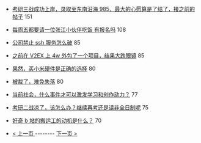 - [考研三战成功上岸，录取至东南沿海 985，最大的心愿算是了结了，接之前的帖子](https://www.v2ex.com/t/546851) 151
- [每周五都要请一位张江小伙伴吃饭 有报名吗](https://www.v2ex.com/t/546806) 108
- [公司禁止 ssh 服务怎么破](https://www.v2ex.com/t/546854) 85
- [之前在 V2EX 上 4w 外包了一个项目，结果大跌眼镜](https://www.v2ex.com/t/547034) 85
- [果然，买小米硬件是正确的选择](https://www.v2ex.com/t/546826) 80
- [被裁了，难免失落](https://www.v2ex.com/t/546915) 80
- [当前社会，什么事件才可以激发学习和创作动力？](https://www.v2ex.com/t/546796) 77
- [考研二战凉了，该怎么办？继续再考还是读非全日制呢](https://www.v2ex.com/t/546754) 75
- [好奇 b 站的搬运工的动机是什么？](https://www.v2ex.com/t/546896) 70

-   [ < 上一页 ](https://github.com/able8/v2ex-hot-record/blob/master/2019-03-20.md) -------- [ 下一页 > ](https://github.com/able8/v2ex-hot-record/blob/master/2019-03-22.md)
